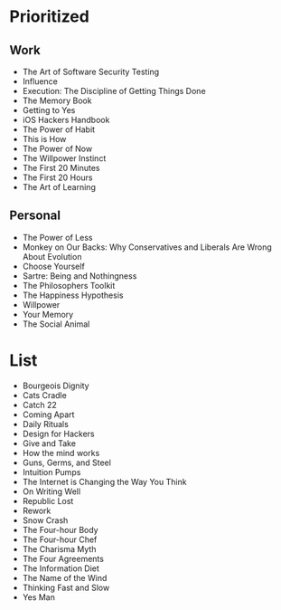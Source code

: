 # Prioritized

## Work

- The Art of Software Security Testing
- Influence
- Execution: The Discipline of Getting Things Done
- The Memory Book
- Getting to Yes
- iOS Hackers Handbook
- The Power of Habit
- This is How
- The Power of Now
- The Willpower Instinct
- The First 20 Minutes
- The First 20 Hours
- The Art of Learning


## Personal

- The Power of Less
- Monkey on Our Backs: Why Conservatives and Liberals Are Wrong About Evolution
- Choose Yourself
- Sartre: Being and Nothingness
- The Philosophers Toolkit
- The Happiness Hypothesis
- Willpower
- Your Memory
- The Social Animal

# List

- Bourgeois Dignity
- Cats Cradle
- Catch 22
- Coming Apart
- Daily Rituals
- Design for Hackers
- Give and Take
- How the mind works
- Guns, Germs, and Steel
- Intuition Pumps
- The Internet is Changing the Way You Think
- On Writing Well
- Republic Lost
- Rework
- Snow Crash
- The Four-hour Body
- The Four-hour Chef
- The Charisma Myth
- The Four Agreements
- The Information Diet
- The Name of the Wind
- Thinking Fast and Slow
- Yes Man

